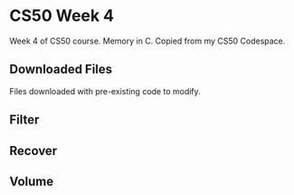# CS50 Week 4
Week 4 of CS50 course. Memory in C. Copied from my CS50 Codespace.

## Downloaded Files
Files downloaded with pre-existing code to modify.

## Filter


## Recover


## Volume

